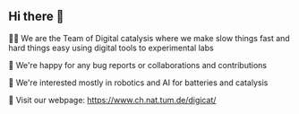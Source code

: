 ## Hi there 👋

🙋‍♀️ We are the Team of Digital catalysis where we make slow things fast and hard things easy using digital tools to experimental labs

🌈 We're happy for any bug reports or collaborations and contributions

🍿 We're interested mostly in robotics and AI for batteries and catalysis

🧙 Visit our webpage: https://www.ch.nat.tum.de/digicat/
